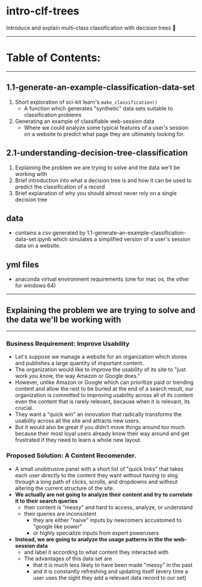 # intro-clf-trees
Introduce and explain multi-class classification with decision trees 🌳

---

# Table of Contents:
---

## 1.1-generate-an-example-classification-data-set
1. Short exploration of sci-kit learn's `make_classification()`
    - A function which generates "synthetic" data sets suitable to classification problems 
2. Generating an example of classifiable web-session data
    - Where we could analyze some typical features of a user's session on a website to predict what page they are ultimately looking for.

## 2.1-understanding-decision-tree-classification
1. Explaining the problem we are trying to solve and the data we'll be working with
2. Brief introduction into what a decision tree is and how it can be used to predict the classification of a record
3. Brief explanation of why you should almost never rely on a single decision tree

## data
- contains a csv generated by 1.1-generate-an-example-classification-data-set.ipynb which simulates a simplified version of a user's session data on a website.

## yml files
- anaconda virtual environment requirements (one for mac os, the other for windows 64)

---
## Explaining the problem we are trying to solve and the data we'll be working with
---
### Business Requirement: Improve Usability
- Let's suppose we manage a website for an organization which stores and publishes a large quantity of important content. 
- The organization would like to improve the usability of its site to "just work *you know,* the way Amazon or Google does." 
- However, unlike Amazon or Google which can prioritize paid or trending content and allow the rest to be buried at the end of a search result, our organization is committed to improving usability across all of its content even the content that is rarely relevant, because when it is relevant, its crucial. 
- They want a "quick win" an innovation that radically transforms the usability across all the site and attracts new users.
- But it would also be great if you didn't move things around *too* much because their most loyal users already know their way around and get frustrated if they need to learn a whole new layout.

### Proposed Solution: A Content Recomender. 
- A small unobtrusive panel with a short list of "quick links" that takes each user directly to the content they want without having to slog through a long path of clicks, scrolls, and dropdowns and without altering the current structure of the site.
- **We actually are not going to analyze their content and try to correlate it to their search queries**
    - their content is "messy" and hard to access, analyze, or understand
    - their queries are inconsistent
        - they are either "naive" inputs by newcomers accustomed to "google like power"
        - or highly specialize inputs from expert powerusers
- **Instead, we are going to analyze the usage patterns in the the web-session data**
    - and label it according to what content they interacted with
    - The advantages of this data set are 
        - that it is much less likely to have been made "messy" in the past
        - and it is constantly refreshing and updating itself (every time a user uses the sight they add a relevant data record to our set)